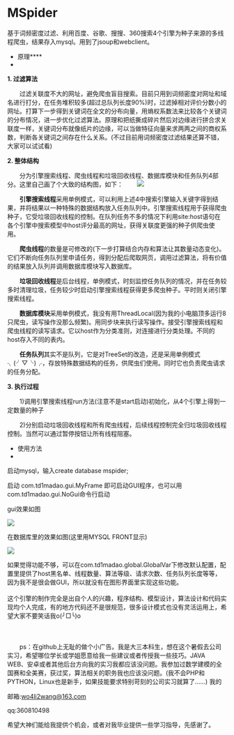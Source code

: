 MSpider
==========
基于词频密度过滤、利用百度、谷歌、搜搜、360搜索4个引擎为种子来源的多线程爬虫，结果存入mysql。用到了jsoup和webclient。

- 原理****
-
**1. 过滤算法**

　　过滤关联度不大的网址，避免爬虫盲目搜索。目前只用到词频密度对网址和域名进行打分，在任务堆积较多(超过总队列长度90%)时，过滤掉相对评价分数小的网址。打算下一步得到关键词在全文的分布向量，用熵权系数法来比较各个关键词的分布情况，进一步优化过滤算法。原理和把纸撕成碎片然后对边缘进行拼合求关联度一样，关键词分布就像纸片的边缘，可以当做特征向量来求两两之间的商权系数，判断各关键词之间存在什么关系。(不过目前用词频密度过滤结果还算不错，大家可以试试看)


**2. 整体结构**

　　分为引擎搜索线程、爬虫线程和垃圾回收线程、数据库模块和任务队列4部分。这里自己画了个大致的结构图，如下：
　　![](https://raw.githubusercontent.com/wo4li2wang/MSpider/master/pic/pic2.jpg)


　　**引擎搜索线程**采用单例模式，可以利用上述4中搜索引擎输入关键字得到结果，并将结果以一种特殊的数据结构放入任务队列中。引擎搜索线程用于获得爬虫种子，它受垃圾回收线程的控制。在队列任务不多的情况下利用site:host语句在各个引擎中搜索模型中host评分最高的网址，获得关联度更强的种子供爬虫使用。

　　**爬虫线程**的数量是可修改的(下一步打算结合内存和算法让其数量动态变化)。它们不断向任务队列里申请任务，得到分配后爬取网页，调用过滤算法，将有价值的结果放入队列并调用数据库模块写入数据库。

　　**垃圾回收线程**是后台线程，单例模式，时刻监控任务队列的情况，并在任务较多时清理垃圾，任务较少时启动引擎搜索线程获得更多爬虫种子。平时则关闭引擎搜索线程。

　　**数据库模块**采用单例模式，我没有用ThreadLocal(因为我的小电脑顶多运行8只爬虫，读写操作没那么频繁)。用同步块来执行读写操作。接受引擎搜索线程和爬虫线程的读写请求。它以host作为分类准则，对连接进行分类处理。不同的host存入不同的表内。

　　**任务队列**其实不是队列，它是对TreeSet的改造，还是采用单例模式╮(╯▽╰)╭，存放特殊数据结构的任务，供爬虫们使用。同时它也负责爬虫请求的任务分配。


**3. 执行过程**

　　1)调用引擎搜索线程run方法(注意不是start启动)初始化，从4个引擎上得到一定数量的种子

　　2)分别启动垃圾回收线程和所有爬虫线程，后续线程控制完全归垃圾回收线程控制。当然可以通过暂停按钮让所有线程阻塞。

 
 
- 使用方法
-
启动mysql，输入create database mspider;

启动 com.td1madao.gui.MyFrame 即可启动GUI程序，也可以用
com.td1madao.gui.NoGui命令行启动

gui效果如图

![](https://raw.githubusercontent.com/wo4li2wang/MSpider/master/pic/pic.jpg)

在数据库里的效果如图(这里用MYSQL FRONT显示)

![](https://raw.githubusercontent.com/wo4li2wang/MSpider/master/pic/pic3.jpg)


如果觉得功能不够，可以在com.td1madao.global.GlobalVar下修改默认配置，配置里提供了host黑名单、线程数量、算法等级、请求次数、任务队列长度等等，因为我不是很会做GUI，所以就没有在图形界面里实现这些功能。
<br /><br />这个引擎的制作完全是出自个人的兴趣，程序结构、模型设计，算法设计和代码实现均个人完成，有的地方代码还不是很规范，很多设计模式也没有灵活运用上，希望大家不要笑话我o(╯□╰)o<br /><br /><br /><br />
　　ps：在github上无耻的做个小广告。我是大三本科生，想在这个暑假去公司实习，希望哪位学长或学姐愿意给我一些建议或者传授我一些技巧。JAVA WEB、安卓或者其他后台方向我的实习我都应该没问题。我参加过数学建模的全国赛和全美赛，获过奖，算法相关的职务我也应该没问题。(我不会PHP和PYTHON，Linux也是新手，如果技能要求特别苛刻的公司实习就算了……)
我的<p>邮箱:wo4li2wang@163.com<p>qq:360810498<p>希望大神们能给我提供个机会，或者对我毕业提供一些学习指导，先感谢了。
